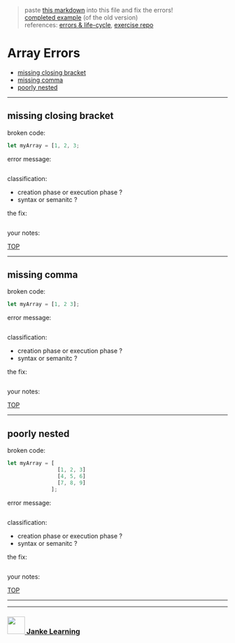 > paste [this markdown](https://raw.githubusercontent.com/janke-learning/error-exercises/master/arrays.md) into this file and fix the errors!    
> [completed example](https://github.com/AlfiYusrina/hyf-javascript1/blob/master/week1/errors_solutions.MD)  (of the old version)  
> references: [errors & life-cycle](https://github.com/janke-learning/errors-and-life-cycle), [exercise repo](https://github.com/janke-learning/errors)

# Array Errors


* [missing closing bracket](#missing-closing-bracket)
* [missing comma](#missing-comma)
* [poorly nested](#poorly-nested)

---

## missing closing bracket

broken code:
```js
let myArray = [1, 2, 3;
```
error message:
```
```
classification:
* creation phase or execution phase ?
* syntax or semanitc ?

the fix:
```js
```
your notes:

[TOP](#array-errors)

---

## missing comma

broken code:
```js
let myArray = [1, 2 3];
```
error message:
```
```
classification:
* creation phase or execution phase ?
* syntax or semanitc ?

the fix:
```js
```
your notes:

[TOP](#array-errors)

---

## poorly nested

broken code:
```js
let myArray = [
                [1, 2, 3]
                [4, 5, 6]
                [7, 8, 9]
              ];
```
error message:
```
```
classification:
* creation phase or execution phase ?
* syntax or semanitc ?

the fix:
```js
```
your notes:

[TOP](#array-errors)


___
___
### <a href="http://janke-learning.org" target="_blank"><img src="https://user-images.githubusercontent.com/18554853/50098409-22575780-021c-11e9-99e1-962787adaded.png" width="40" height="40"></img> Janke Learning</a>

